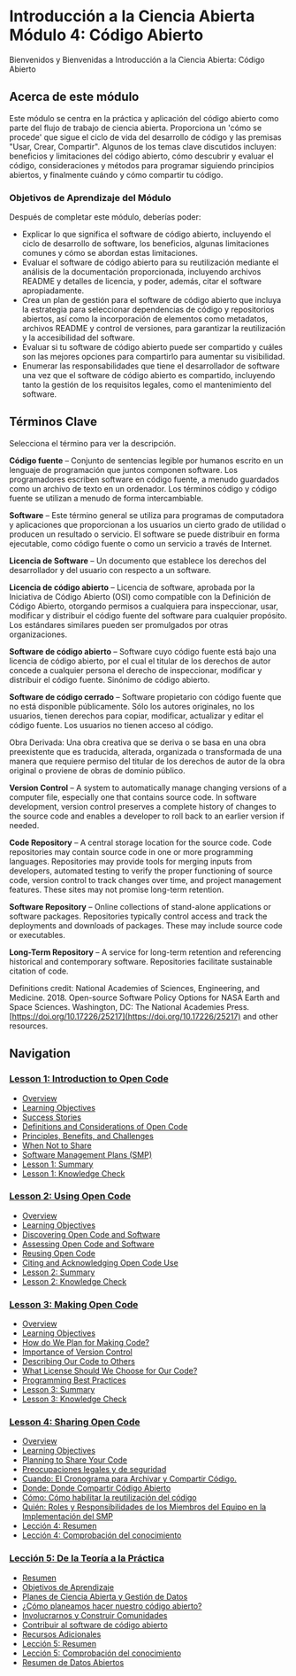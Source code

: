 # Introducción a la Ciencia Abierta Módulo 4: Código Abierto

Bienvenidos y Bienvenidas a Introducción a la Ciencia Abierta: Código Abierto

## Acerca de este módulo

Este módulo se centra en la práctica y aplicación del código abierto como parte del flujo de trabajo de ciencia abierta. Proporciona un 'cómo se procede' que sigue el ciclo de vida del desarrollo de código y las premisas "Usar, Crear, Compartir". Algunos de los temas clave discutidos incluyen: beneficios y limitaciones del código abierto, cómo descubrir y evaluar el código, consideraciones y métodos para programar siguiendo principios abiertos, y finalmente cuándo y cómo compartir tu código.

### Objetivos de Aprendizaje del Módulo

Después de completar este módulo, deberías poder:

- Explicar lo que significa el software de código abierto, incluyendo el ciclo de desarrollo de software, los beneficios, algunas limitaciones comunes y cómo se abordan estas limitaciones.
- Evaluar el software de código abierto para su reutilización mediante el análisis de la documentación proporcionada, incluyendo archivos README y detalles de licencia, y poder, además, citar el software apropiadamente.
- Crea un plan de gestión para el software de código abierto que incluya la estrategia para seleccionar dependencias de código y repositorios abiertos, así como la incorporación de elementos como metadatos, archivos README y control de versiones, para garantizar la reutilización y la accesibilidad del software.
- Evaluar si tu software de código abierto puede ser compartido y cuáles son las mejores opciones para compartirlo para aumentar su visibilidad.
- Enumerar las responsabilidades que tiene el desarrollador de software una vez que el software de código abierto es compartido, incluyendo tanto la gestión de los requisitos legales, como el mantenimiento del software.

## Términos Clave

Selecciona el término para ver la descripción.

**Código fuente** – Conjunto de sentencias legible por humanos escrito en un lenguaje de programación que juntos componen software. Los programadores escriben software en código fuente, a menudo guardados como un archivo de texto en un ordenador. Los términos código y código fuente se utilizan a menudo de forma intercambiable.

**Software** – Este término general se utiliza para programas de computadora y aplicaciones que proporcionan a los usuarios un cierto grado de utilidad o producen un resultado o servicio. El software se puede distribuir en forma ejecutable, como código fuente o como un servicio a través de Internet.

**Licencia de Software** – Un documento que establece los derechos del desarrollador y del usuario con respecto a un software.

**Licencia de código abierto** – Licencia de software, aprobada por la Iniciativa de Código Abierto (OSI) como compatible con la Definición de Código Abierto, otorgando permisos a cualquiera para inspeccionar, usar, modificar y distribuir el código fuente del software para cualquier propósito. Los estándares similares pueden ser promulgados por otras organizaciones.

**Software de código abierto** – Software cuyo código fuente está bajo una licencia de código abierto, por el cual el titular de los derechos de autor concede a cualquier persona el derecho de inspeccionar, modificar y distribuir el código fuente. Sinónimo de código abierto.

**Software de código cerrado** – Software propietario con código fuente que no está disponible públicamente. Sólo los autores originales, no los usuarios, tienen derechos para copiar, modificar, actualizar y editar el código fuente. Los usuarios no tienen acceso al código.

Obra Derivada: Una obra creativa que se deriva o se basa en una obra preexistente que es traducida, alterada, organizada o transformada de una manera que requiere permiso del titular de los derechos de autor de la obra original o proviene de obras de dominio público.

**Version Control** – A system to automatically manage changing versions of a computer file, especially one that contains source code. In software development, version control preserves a complete history of changes to the source code and enables a developer to roll back to an earlier version if needed.

**Code Repository** – A central storage location for the source code. Code repositories may contain source code in one or more programming languages. Repositories may provide tools for merging inputs from developers, automated testing to verify the proper functioning of source code, version control to track changes over time, and project management features. These sites may not promise long-term retention.

**Software Repository** – Online collections of stand-alone applications or software packages. Repositories typically control access and track the deployments and downloads of packages. These may include source code or executables.

**Long-Term Repository** – A service for long-term retention and referencing historical and contemporary software. Repositories facilitate sustainable citation of code.

Definitions credit: National Academies of Sciences, Engineering, and Medicine. 2018. Open-source Software Policy Options for NASA Earth and Space Sciences. Washington, DC: The National Academies Press. [https://doi.org/10.17226/25217](https://doi.org/10.17226/25217) and other resources.

## Navigation

### [Lesson 1: Introduction to Open Code](./Lesson_1)

- [Overview](./Lesson_1#overview)
- [Learning Objectives](./Lesson_1#learning-objectives)
- [Success Stories](./Lesson_1#success-stories)
- [Definitions and Considerations of Open Code](./Lesson_1#definitions-and-considerations-of-open-code)
- [Principles, Benefits, and Challenges](./Lesson_1#principles-benefits-and-challenges)
- [When Not to Share](./Lesson_1#when-not-to-share)
- [Software Management Plans (SMP)](./Lesson_1#software-management-plans-smp)
- [Lesson 1: Summary](./Lesson_1#lesson-1-summary)
- [Lesson 1: Knowledge Check](./Lesson_1#lesson-1-knowledge-check)

### [Lesson 2: Using Open Code](./Lesson_2)

- [Overview](./Lesson_2#overview)
- [Learning Objectives](./Lesson_2#learning-objectives)
- [Discovering Open Code and Software](./Lesson_2#discovering-open-code-and-software)
- [Assessing Open Code and Software](./Lesson_2#assessing-open-code-and-software)
- [Reusing Open Code](./Lesson_2#reusing-open-code)
- [Citing and Acknowledging Open Code Use](./Lesson_2#citing-and-acknowledging-open-code-use)
- [Lesson 2: Summary](./Lesson_2#lesson-2-summary)
- [Lesson 2: Knowledge Check](./Lesson_2#lesson-2-knowledge-check)

### [Lesson 3: Making Open Code](./Lesson_3)

- [Overview](./Lesson_3#overview)
- [Learning Objectives](./Lesson_3#learning-objectives)
- [How do We Plan for Making Code?](./Lesson_3#how-do-we-plan-for-making-code)
- [Importance of Version Control](./Lesson_3#importance-of-version-control)
- [Describing Our Code to Others](./Lesson_3#describing-our-code-to-others)
- [What License Should We Choose for Our Code?](./Lesson_3#what-license-should-we-choose-for-our-code)
- [Programming Best Practices](./Lesson_3#programming-best-practices)
- [Lesson 3: Summary](./Lesson_3#lesson-3-summary)
- [Lesson 3: Knowledge Check](./Lesson_3#lesson-3-knowledge-check)

### [Lesson 4: Sharing Open Code](./Lesson_4)

- [Overview](./Lesson_4#overview)
- [Learning Objectives](./Lesson_4#learning-objectives)
- [Planning to Share Your Code](./Lesson_4#planning-to-share-your-code)
- [Preocupaciones legales y de seguridad](./Lesson_4#legal-and-security-concerns)
- [Cuando: El Cronograma para Archivar y Compartir Código.](./Lesson_4#when-the-schedule-for-code-archiving-and-sharing)
- [Donde: Donde Compartir Código Abierto](./Lesson_4#where-to-share-open-code)
- [Cómo: Cómo habilitar la reutilización del código](./Lesson_4#how-to-enable-reuse-of-code)
- [Quién: Roles y Responsibilidades de los Miembros del Equipo en la Implementación del SMP](./Lesson_4#who-roles-and-responsibilities-of-the-team-members-in-implementing-the-smp)
- [Lección 4: Resumen](./Lesson_4#lesson-4-summary)
- [Lección 4: Comprobación del conocimiento](./Lesson_4#lesson-4-knowledge-check)

### [Lección 5: De la Teoría a la Práctica](./Lesson_5)

- [Resumen](./Lesson_5#overview)
- [Objetivos de Aprendizaje](./Lesson_5#learning-objectives)
- [Planes de Ciencia Abierta y Gestión de Datos](./Lesson_5#open-science-and-data-management-plans)
- [¿Cómo planeamos hacer nuestro código abierto?](./Lesson_5#how-do-we-plan-for-making-our-code-open)
- [Involucrarnos y Construir Comunidades](./Lesson_5#engage-and-build-communities)
- [Contribuir al software de código abierto](./Lesson_5#contribute-to-open-source-software)
- [Recursos Adicionales](./Lesson_5#additional-resources)
- [Lección 5: Resumen](./Lesson_5#lesson-5-summary)
- [Lección 5: Comprobación del conocimiento](./Lesson_5#lesson-5-knowledge-check)
- [Resumen de Datos Abiertos](./Lesson_5#open-code-summary)
